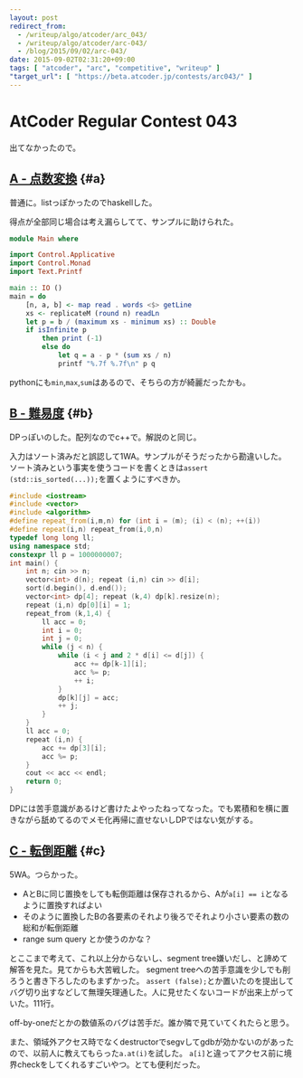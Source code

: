 ```yaml
---
layout: post
redirect_from:
  - /writeup/algo/atcoder/arc_043/
  - /writeup/algo/atcoder/arc-043/
  - /blog/2015/09/02/arc-043/
date: 2015-09-02T02:31:20+09:00
tags: [ "atcoder", "arc", "competitive", "writeup" ]
"target_url": [ "https://beta.atcoder.jp/contests/arc043/" ]
---
```


# AtCoder Regular Contest 043

出てなかったので。

<!-- more -->

## [A - 点数変換](https://beta.atcoder.jp/contests/arc043/tasks/arc043_a) {#a}

普通に。listっぽかったのでhaskellした。

得点が全部同じ場合は考え漏らしてて、サンプルに助けられた。

``` haskell
module Main where

import Control.Applicative
import Control.Monad
import Text.Printf

main :: IO ()
main = do
    [n, a, b] <- map read . words <$> getLine
    xs <- replicateM (round n) readLn
    let p = b / (maximum xs - minimum xs) :: Double
    if isInfinite p
        then print (-1)
        else do
            let q = a - p * (sum xs / n)
            printf "%.7f %.7f\n" p q
```

pythonにも`min`,`max`,`sum`はあるので、そちらの方が綺麗だったかも。

## [B - 難易度](https://beta.atcoder.jp/contests/arc043/tasks/arc043_b) {#b}

DPっぽいのした。配列なのでc++で。解説のと同じ。

入力はソート済みだと誤認して1WA。サンプルがそうだったから勘違いした。
ソート済みという事実を使うコードを書くときは`assert (std::is_sorted(...));`を置くようにすべきか。

``` c++
#include <iostream>
#include <vector>
#include <algorithm>
#define repeat_from(i,m,n) for (int i = (m); (i) < (n); ++(i))
#define repeat(i,n) repeat_from(i,0,n)
typedef long long ll;
using namespace std;
constexpr ll p = 1000000007;
int main() {
    int n; cin >> n;
    vector<int> d(n); repeat (i,n) cin >> d[i];
    sort(d.begin(), d.end());
    vector<int> dp[4]; repeat (k,4) dp[k].resize(n);
    repeat (i,n) dp[0][i] = 1;
    repeat_from (k,1,4) {
        ll acc = 0;
        int i = 0;
        int j = 0;
        while (j < n) {
            while (i < j and 2 * d[i] <= d[j]) {
                acc += dp[k-1][i];
                acc %= p;
                ++ i;
            }
            dp[k][j] = acc;
            ++ j;
        }
    }
    ll acc = 0;
    repeat (i,n) {
        acc += dp[3][i];
        acc %= p;
    }
    cout << acc << endl;
    return 0;
}
```

DPには苦手意識があるけど書けたよやったねってなった。でも累積和を横に置きながら舐めてるのでメモ化再帰に直せないしDPではない気がする。

## [C - 転倒距離](https://beta.atcoder.jp/contests/arc043/tasks/arc043_c) {#c}

5WA。つらかった。


-   AとBに同じ置換をしても転倒距離は保存されるから、Aが`a[i] == i`となるように置換すればよい
-   そのように置換したBの各要素のそれより後ろでそれより小さい要素の数の総和が転倒距離
-   range sum query とか使うのかな？

とここまで考えて、これ以上分からないし、segment tree嫌いだし、と諦めて解答を見た。見てからも大苦戦した。
segment treeへの苦手意識を少しでも削ろうと書き下ろしたのもまずかった。
`assert (false);`とか置いたのを提出してバグ切り出すなどして無理矢理通した。人に見せたくないコードが出来上がっていた。111行。

off-by-oneだとかの数値系のバグは苦手だ。誰か隣で見ていてくれたらと思う。

また、領域外アクセス時でなくdestructorでsegvしてgdbが効かないのがあったので、以前人に教えてもらった`a.at(i)`を試した。
`a[i]`と違ってアクセス前に境界checkをしてくれるすごいやつ。とても便利だった。
